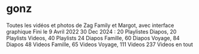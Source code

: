# gonz
Toutes les vidéos et photos de Zag Family et Margot, avec interface graphique
Fini le 9 Avril 2022
30 Dec 2024 : 
20 Playlistes Diapos,   20 Playlists Videos,    40 Playlists
24 Diapos Famille,      60 Diapos Voyage,       84 Diapos
48 Videos Famille,      65 Videos Voyage,      111 Videos
237 Videos en tout